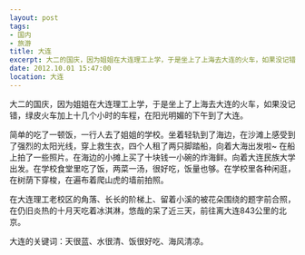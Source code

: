 ```yaml
---
layout: post
tags: 
- 国内
- 旅游
title: 大连
excerpt: 大二的国庆，因为姐姐在大连理工上学，于是坐上了上海去大连的火车，如果没记错，绿皮火车加上十几个小时的车程，在阳光明媚的下午到了大连。
date: 2012.10.01 15:47:00
location: 大连
---
```


大二的国庆，因为姐姐在大连理工上学，于是坐上了上海去大连的火车，如果没记错，绿皮火车加上十几个小时的车程，在阳光明媚的下午到了大连。

简单的吃了一顿饭，一行人去了姐姐的学校。坐着轻轨到了海边，在沙滩上感受到了强烈的太阳光线，穿上救生衣，四个人租了两只脚踏船，向着大海出发啦~ 在船上拍了一些照片。在海边的小摊上买了十块钱一小碗的炸海鲜。向着大连民族大学出发。在学校食堂里吃了饭，两菜一汤，很好吃，饭量也够。在学校里各种闲逛，在树荫下穿梭，在遍布着爬山虎的墙前拍照。

在大连理工老校区的角落、长长的阶梯上、留着小溪的被花朵围绕的题字前合照，在仍旧炎热的十月天吃着冰淇淋，悠哉的呆了近三天，前往离大连843公里的北京。

大连的关键词：天很蓝、水很清、饭很好吃、海风清凉。
